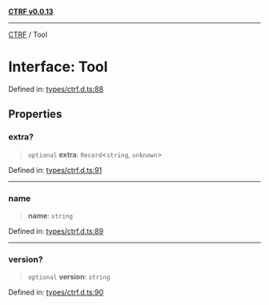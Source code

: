 [**CTRF v0.0.13**](../README.md)

***

[CTRF](../README.md) / Tool

# Interface: Tool

Defined in: [types/ctrf.d.ts:88](https://github.com/ctrf-io/ctrf-core-js/blob/main/types/ctrf.d.ts#L88)

## Properties

### extra?

> `optional` **extra**: `Record`\<`string`, `unknown`\>

Defined in: [types/ctrf.d.ts:91](https://github.com/ctrf-io/ctrf-core-js/blob/main/types/ctrf.d.ts#L91)

***

### name

> **name**: `string`

Defined in: [types/ctrf.d.ts:89](https://github.com/ctrf-io/ctrf-core-js/blob/main/types/ctrf.d.ts#L89)

***

### version?

> `optional` **version**: `string`

Defined in: [types/ctrf.d.ts:90](https://github.com/ctrf-io/ctrf-core-js/blob/main/types/ctrf.d.ts#L90)
